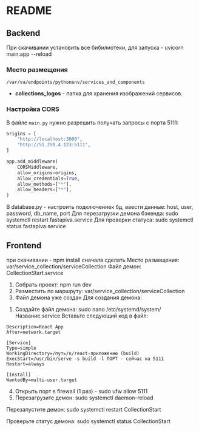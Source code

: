# README

## Backend
При скачивании установить все бибилиотеки, для запуска - uvicorn main:app --reload
### Место размещения
`/var/va/endpoints/pythonenv/services_and_components`
- **collections_logos** - папка для хранения изображений сервисов.

### Настройка CORS
В файле `main.py` нужно разрешить получать запросы с порта 5111:

```python
origins = [
    "http://localhost:3000",
    "http://51.250.4.123:5111",
]

app.add_middleware(
    CORSMiddleware,
    allow_origins=origins,  
    allow_credentials=True,
    allow_methods=["*"],
    allow_headers=["*"],
)
```

В database.py - настроить подключениек бд, ввести данные: host, user, password, db_name, port
Для перезагрузки демона бэкенда: sudo systemctl restart fastapiva.service
Для проверки статуса: sudo systemctl status fastapiva.service

## Frontend
при скачивании - npm install сначала сделать
Место размещения: var/service_collection/serviceCollection
Файл демон: CollectionStart.service

1) Собрать проект: npm run dev
2) Разместить по маршруту: var/service_collection/serviceCollection
3) Файл демона уже создан
Для создания демона:
1. Создайте файл демона: sudo nano /etc/systemd/system/Название.service
Вставьте следующий код в файл: 
```[Unit]
Description=React App
After=network.target

[Service]
Type=simple
WorkingDirectory=/путь/к/react-приложению (build)
ExecStart=/usr/bin/serve -s build -l ПОРТ - сейчас на 5111
Restart=always

[Install]
WantedBy=multi-user.target
   ```
4) Открыть порт в firewall (1 раз) - sudo ufw allow 5111
5) Перезагрузите демон: sudo systemctl daemon-reload
   
  Перезапустите демон: sudo systemctl restart CollectionStart

  Проверьте статус демона: sudo systemctl status CollectionStart

